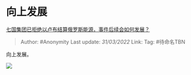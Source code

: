 # 向上发展
[七国集团已拒绝以卢布结算俄罗斯能源，事件后续会如何发展？](https://www.zhihu.com/question/524664132/answer/2413466346)

> Author: #Anonymity 
> Last update: *31/03/2022* 
> Link:
> Tag: #待命名TBN 

向上发展。

![](https://pic1.zhimg.com/50/v2-ce7ace7a497bbe32dd85cae85172c7e4_720w.jpg?source=1940ef5c)

